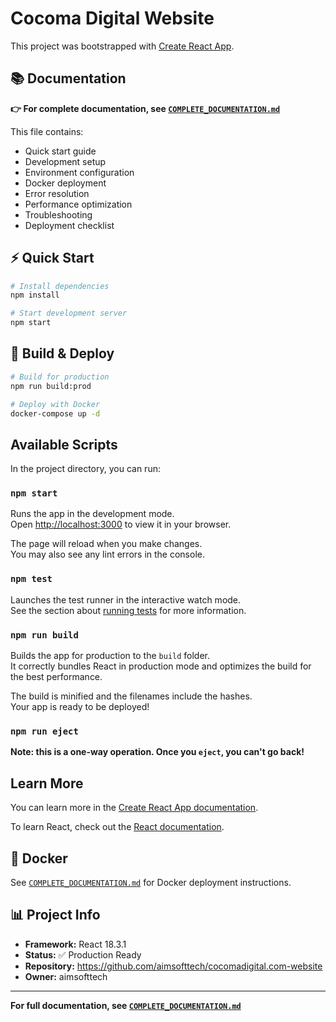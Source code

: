 # Cocoma Digital Website

This project was bootstrapped with [Create React App](https://github.com/facebook/create-react-app).

## 📚 Documentation

**👉 For complete documentation, see [`COMPLETE_DOCUMENTATION.md`](./COMPLETE_DOCUMENTATION.md)**

This file contains:
- Quick start guide
- Development setup
- Environment configuration
- Docker deployment
- Error resolution
- Performance optimization
- Troubleshooting
- Deployment checklist

## ⚡ Quick Start

```bash
# Install dependencies
npm install

# Start development server
npm start
```

## 🚀 Build & Deploy

```bash
# Build for production
npm run build:prod

# Deploy with Docker
docker-compose up -d
```

## Available Scripts

In the project directory, you can run:

### `npm start`

Runs the app in the development mode.\
Open [http://localhost:3000](http://localhost:3000) to view it in your browser.

The page will reload when you make changes.\
You may also see any lint errors in the console.

### `npm test`

Launches the test runner in the interactive watch mode.\
See the section about [running tests](https://facebook.github.io/create-react-app/docs/running-tests) for more information.

### `npm run build`

Builds the app for production to the `build` folder.\
It correctly bundles React in production mode and optimizes the build for the best performance.

The build is minified and the filenames include the hashes.\
Your app is ready to be deployed!

### `npm run eject`

**Note: this is a one-way operation. Once you `eject`, you can't go back!**

## Learn More

You can learn more in the [Create React App documentation](https://facebook.github.io/create-react-app/docs/getting-started).

To learn React, check out the [React documentation](https://reactjs.org/).

## 🐳 Docker

See [`COMPLETE_DOCUMENTATION.md`](./COMPLETE_DOCUMENTATION.md) for Docker deployment instructions.

## 📊 Project Info

- **Framework:** React 18.3.1
- **Status:** ✅ Production Ready
- **Repository:** https://github.com/aimsofttech/cocomadigital.com-website
- **Owner:** aimsofttech

---

**For full documentation, see [`COMPLETE_DOCUMENTATION.md`](./COMPLETE_DOCUMENTATION.md)**
